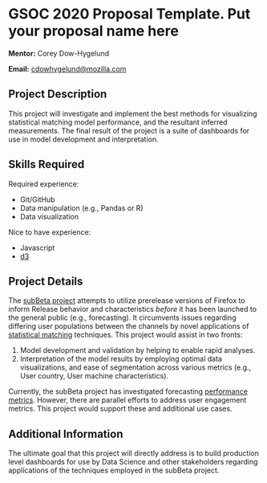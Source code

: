 # GSOC 2020 Proposal Template. Put your proposal name here

**Mentor:** Corey Dow-Hygelund

**Email:** cdowhygelund@mozilla.com

## Project Description

This project will investigate and implement the best methods for visualizing statistical matching model performance, 
and the resultant inferred measurements. The final result of the project is a suite of dashboards for use 
in model development and interpretation.  

## Skills Required

Required experience:

* Git/GitHub
* Data manipulation (e.g., Pandas or R)
* Data visualization

Nice to have experience:
* Javascript
* [d3](https://d3js.org/)

## Project Details

The [subBeta project](https://docs.google.com/document/d/1Ygz6MkudYHZjnDnD9Z97kUyFrvV3KGWsjXyPjddhHq0/edit#heading=h.lvb9l8gw2nee)
attempts to utilize prerelease versions of Firefox to inform Release behavior and characteristics _before_ it has been 
launched to the general public (e.g., forecasting). It circumvents issues regarding differing user populations 
between the channels by novel applications of 
[statistical matching](https://en.wikipedia.org/wiki/Matching_(statistics)) techniques. This project would assist 
in two fronts:
1. Model development and validation by helping to enable rapid analyses. 
2. Interpretation of the model results by employing optimal data visualizations, and ease of segmentation across
various metrics (e.g., User country, User machine characteristics). 

Currently, the subBeta project has investigated forecasting 
[performance metrics](https://docs.google.com/document/d/1W-EREsJLuRvTPvGXaW71FvuAGXkoLNDZmZl-sbaeMZM/edit#). However,
there are parallel efforts to address user engagement metrics. This project would support these and additional use 
cases.

## Additional Information

The ultimate goal that this project will directly address is to build production level dashboards for use by 
Data Science and other stakeholders regarding applications of the techniques employed in the subBeta project. 
